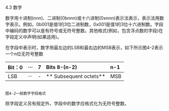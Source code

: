 4.3 数字

数字用十进制\(nnn\)、二进制\(0bnnn\)或十六进制\(0xnnn\)表示法表示，表示法用数字表示。例如，0b001是值1的3位二进制数，0x001是值1的3位十六进制数。字段中编码的数字可以是有符号或无符号整数。其他格式\(例如，包含浮点数的字段\)在字段定义中声明\(如果适用\)。

在字段中表示时，数字用最左边的LSB和最右边的MSB表示，如下所示图4-2表示一个n位无符号整数

| Bit：0 | ··· | 7 | Bits 8-\(n-2\) | n-1 |
| :--- | :--- | :--- | :--- | :--- |
| LSB | ··· | - | ** Subsequent octets** | MSB             |

                                                                            图4-2一般数字字段格式

除字段定义另有规定外，字段中的数字应格式化为无符号整数。

